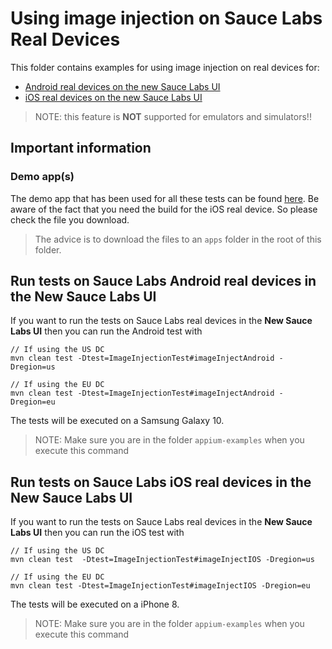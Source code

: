 # Using image injection on Sauce Labs Real Devices
This folder contains examples for using image injection on real devices for:

- [Android real devices on the new Sauce Labs UI](#run-tests-on-sauce-labs-android-real-devices-in-the-new-sauce-labs-ui)
- [iOS real devices on the new Sauce Labs UI](#run-tests-on-sauce-labs-ios-real-devices-in-the-new-sauce-labs-ui)

> NOTE: this feature is **NOT** supported for emulators and simulators!!

## Important information

### Demo app(s)
The demo app that has been used for all these tests can be found [here](https://github.com/saucelabs/my-demo-app-rn/releases).
Be aware of the fact that you need the build for the iOS real device. So please check the file you download.

> The advice is to download the files to an `apps` folder in the root of this folder.

## Run tests on Sauce Labs Android real devices in the New Sauce Labs UI
If you want to run the tests on Sauce Labs real devices in the **New Sauce Labs UI** then you can run the Android test with

    // If using the US DC
    mvn clean test -Dtest=ImageInjectionTest#imageInjectAndroid -Dregion=us
    
    // If using the EU DC
    mvn clean test -Dtest=ImageInjectionTest#imageInjectAndroid -Dregion=eu
    
The tests will be executed on a Samsung Galaxy 10.

> NOTE: Make sure you are in the folder `appium-examples` when you execute this command

## Run tests on Sauce Labs iOS real devices in the New Sauce Labs UI
If you want to run the tests on Sauce Labs real devices in the **New Sauce Labs UI** then you can run the iOS test with

    // If using the US DC
    mvn clean test  -Dtest=ImageInjectionTest#imageInjectIOS -Dregion=us
    
    // If using the EU DC
    mvn clean test -Dtest=ImageInjectionTest#imageInjectIOS -Dregion=eu
    
The tests will be executed on a iPhone 8.
> NOTE: Make sure you are in the folder `appium-examples` when you execute this command
